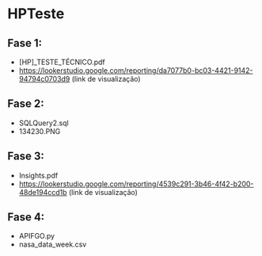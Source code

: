 # HPTeste

## Fase 1:
- [HP]_TESTE_TÉCNICO.pdf
- https://lookerstudio.google.com/reporting/da7077b0-bc03-4421-9142-94794c0703d9 (link de visualização)

## Fase 2:
- SQLQuery2.sql
- 134230.PNG

## Fase 3:
- Insights.pdf
- https://lookerstudio.google.com/reporting/4539c291-3b46-4f42-b200-48de194ccd1b (link de visualização)

## Fase 4:
- APIFGO.py
- nasa_data_week.csv

